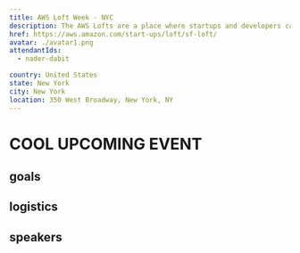 ```yaml
---
title: AWS Loft Week - NYC
description: The AWS Lofts are a place where startups and developers can meet over coffee, work on their apps, attend educational sessions, and get in-person answers to AWS technical questions – all at no cost.
href: https://aws.amazon.com/start-ups/loft/sf-loft/
avatar: ./avatar1.png
attendantIds:
  - nader-dabit

country: United States
state: New York
city: New York
location: 350 West Broadway, New York, NY
---
```


# COOL UPCOMING EVENT

## goals

## logistics

## speakers
